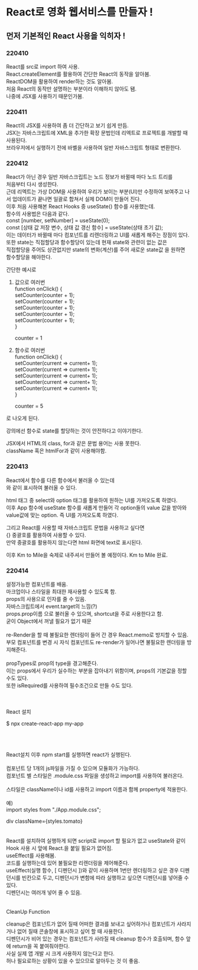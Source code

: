 # React로 영화 웹서비스를 만들자 !

## 먼저 기본적인 React 사용을 익히자 !

### 220410

React를 src로 import 하여 사용.
<br>
React.createElement를 활용하여 간단한 React의 동작을 알아봄.
<br>
ReactDOM을 활용하여 render하는 것도 알아봄.
<br>
처음 React의 동작만 설명하는 부분이라 이해하지 않아도 됌.
<br>
나중에 JSX를 사용하기 때문인가봄.

### 220411

React의 JSX를 사용하여 좀 더 간단하고 보기 쉽게 만듬.
<br>
JSX는 자바스크립트에 XML을 추가한 확장 문법인데 리엑트로 프로젝트를 개발할 때 사용된다.
<br>
브라우저에서 실행하기 전에 바벨을 사용하여 일반 자바스크립트 형태로 변환한다.

### 220412

React가 아닌 경우 일반 자바스크립트는 노드 정보가 바뀔때 마다 노드 트리를
<br>
처음부터 다시 생성한다.
<br>
근데 리엑트는 가상 DOM을 사용하여 우리가 보이는 부분(UI)만 수정하여 보여주고 나서 업데이트가 끝나면 일괄로 합쳐서 실제 DOM이 만들어 진다.
<br>
이후 처음 사용해본 React Hooks 중 useState() 함수를 사용했는데.
<br>
함수의 사용법은 다음과 같다.
<br>
const [number, setNumber] = useState(0);
<br>
const [상태 값 저장 변수, 상태 값 갱신 함수] = useState(상태 초기 값);
<br>
이는 데이터가 바뀔때 마다 컴포넌트를 리렌더링하고 UI를 새롭게 해주는 장점이 있다.
<br>
또한 state는 직접할당과 함수할당이 있는데 현재 state와 관련이 없는 값은
<br>
직접할당을 주어도 상관없지만 state의 변화(계산)를 주어 새로운 state값 을 원하면
<br>
함수할당을 해야한다.

간단한 예시로
<br>

1. 값으로 여러번
   <br>
   function onClick() {
   <br>
   setCounter(counter + 1);
   <br>
   setCounter(counter + 1);
   <br>
   setCounter(counter + 1);
   <br>
   setCounter(counter + 1);
   <br>
   setCounter(counter + 1);
   <br>
   }

   counter = 1

2. 함수로 여러번
   <br>
   function onClick() {
   <br>
   setCounter(current => current+ 1);
   <br>
   setCounter(current => current+ 1);
   <br>
   setCounter(current => current+ 1);
   <br>
   setCounter(current => current+ 1);
   <br>
   setCounter(current => current+ 1);
   <br>
   }

   counter = 5

로 나오게 된다.

강의에선 함수로 state를 할당하는 것이 안전하다고 이야기한다.

JSX에서 HTML의 class, for과 같은 문법 용어는 사용 못한다.
<br>
className 혹은 htmlFor과 같이 사용해야함.

### 220413

React에서 함수를 다른 함수에서 불러올 수 있는데
<br>
<MinutesToHours />와 같이 표시하여 불러올 수 있다.

html 태그 중 select와 option 태그를 활용하여 원하는 UI를 가져오도록 하였다.
<br>
이후 App 함수에 useState 함수를 새롭게 만들어 각 option들의 value 값을 받아와
<br>
value값에 맞는 option. 즉 UI를 가져오도록 하였다.

그리고 React를 사용할 때 자바스크립트 문법을 사용하고 싶다면
<br>
{} 중괄호를 활용하여 사용할 수 있다.
<br>
만약 중괄호를 활용하지 않는다면 html 화면에 text로 표시된다.

이후 Km to Mile을 숙제로 내주셔서 만들어 볼 예정이다.
Km to Mile 완료.

### 220414

설정가능한 컴포넌트를 배움.
<br>
마크업이나 스타일을 최대한 재사용할 수 있도록 함.
<br>
props의 사용으로 인자를 줄 수 있음.
<br>
자바스크립트에서 event.target의 느낌(?)
<br>
props.prop이름 으로 불러올 수 있으며, shortcut을 주로 사용한다고 함.
<br>
굳이 Object에서 꺼낼 필요가 없기 때문
<br>
<br>
re-Render을 할 때 불필요한 렌더링이 들어 간 경우 React.memo로 방지할 수 있음.
<br>
부모 컴포넌트를 변경 시 자식 컴포넌트도 re-render가 일어나면 불필요한 렌더링을 방지해준다.
<br>
<br>
propTypes로 prop의 type을 경고해준다.
<br>
이는 props에서 우리가 실수하는 부분을 잡아내기 위함이며, props의 기본값을 정할 수도 있다.
<br>
또한 isRequired를 사용하여 필수조건으로 만들 수도 있다.
<br>
<br>
<br>
<br>
React 설치

$ npx create-react-app my-app
<br>
<br>
<br>
<br>

React설치 이후 npm start를 실행하면 react가 실행된다.
<br>
<br>
컴포넌트 당 1개의 js파일을 가질 수 있으며 모듈화가 가능하다.
<br>
컴포넌트 별 스타일은 .module.css 파일을 생성하고 import를 사용하여 불러온다.
<br>
<br>
스타일은 className이나 id를 사용하고 import 이름과 함께 property에 적용한다.
<br>
<br>
예)
<br>
import styles from "./App.module.css";
<br>

div className={styles.tomato}
<br>
<br>
<br>
React를 설치하여 실행하게 되면 script로 import 할 필요가 없고 useState와 같이 Hook 사용 시 앞에 React.을 붙일 필요가 없어짐.
<br>
useEffect를 사용해봄.
<br>
코드를 실행하는데 있어 불필요한 리렌더링을 제어해준다.
<br>
useEffect(실행 함수, [ 디펜던시 ])와 같이 사용하며 1번만 렌더링하고 싶은 경우 디펜던시를 빈칸으로 두고, 디펜던시가 변함에 따라 실행하고 싶으면 디펜던시를 넣어줄 수 있다.
<br>
디펜던시는 여러개 넣어 줄 수 있음.
<br>
<br>
<br>
CleanUp Function

cleanup은 컴포넌트가 없어 질때 어떠한 결과를 보내고 싶어하거나 컴포넌트가 사라지거나 없어 질때 콘솔창에 표시하고 싶어 할 때 사용한다.
<br>
디펜던시가 비어 있는 경우는 컴포넌트가 사라질 때 cleanup 함수가 호출되며, 함수 앞에 return을 꼭 붙여줘야한다.
<br>
사실 실제 앱 개발 시 크게 사용하지 않는다고 한다.
<br>
허나 필요로하는 상황이 있을 수 있으므로 알아두는 것 이 좋음.
